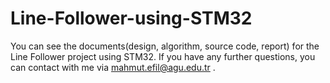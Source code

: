 # Line-Follower-using-STM32
You can see the documents(design, algorithm, source code, report) for the Line Follower project using STM32. If you have any further questions, you can contact with me via mahmut.efil@agu.edu.tr .
